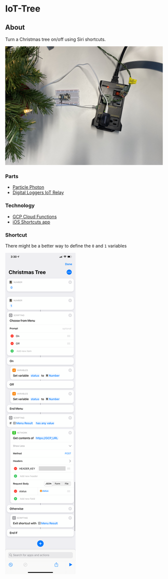# IoT-Tree
## About
Turn a Christmas tree on/off using Siri shortcuts.

![Board photo](img/board.jpg?raw=true "Board photo")

### Parts
- [Particle Photon][0]
- [Digital Loggers IoT Relay][1]

### Technology
- [GCP Cloud Functions][2]
- [iOS Shortcuts app][3]

### Shortcut
There might be a better way to define the `0` and `1` variables

![Shortcut photo](img/shortcut.png?raw=true "Shortcut photo")


[0]: https://www.adafruit.com/product/2722
[1]: https://www.adafruit.com/product/2935
[2]: https://cloud.google.com/functions/
[3]: https://support.apple.com/en-us/HT208309